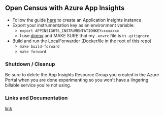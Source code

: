 ## Open Census with Azure App Insights ##

* Follow the guide [here](https://docs.microsoft.com/en-us/azure/application-insights/opencensus-go) to create an Application Insights instance
* Export your instrumentation key as an environment variable:
    * `export APPINSIGHTS_INSTRUMENTATIONKEY=xxxxxxx`
    * I use [direnv](http://direnv.net) and MAKE SURE that my `.envrc` file is in `.gitignore`
* Build and run the LocalForwarder (Dockerfile in the root of this repo) 
    * `make build-forward`
    * `make forward` 




### Shutdown / Cleanup

Be sure to delete the App Insights Resource Group you created in the Azure Portal when you are done experimenting so you won't have a lingering billable service you're not using.


### Links and Documentation

[link](https://url.com)

